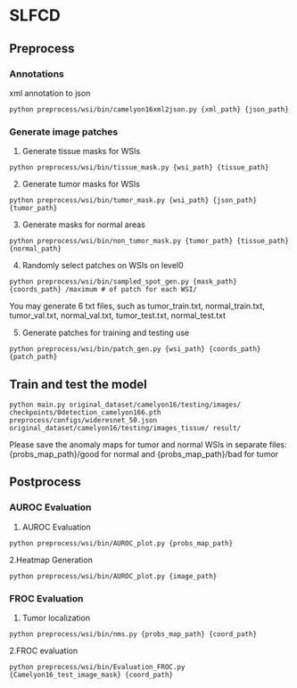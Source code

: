 # SLFCD
## Preprocess
### Annotations
xml annotation to json
```shell
python preprocess/wsi/bin/camelyon16xml2json.py {xml_path} {json_path}
```
### Generate image patches
1. Generate tissue masks for WSIs
```shell
python preprocess/wsi/bin/tissue_mask.py {wsi_path} {tissue_path}
```
2. Generate tumor masks for WSIs
```shell
python preprocess/wsi/bin/tumor_mask.py {wsi_path} {json_path} {tumor_path}
```
3. Generate masks for normal areas
```shell
python preprocess/wsi/bin/non_tumor_mask.py {tumor_path} {tissue_path} {normal_path}
```
4. Randomly select patches on WSIs on level0
```shell
python preprocess/wsi/bin/sampled_spot_gen.py {mask_path} {coords_path} /maximum # of patch for each WSI/
```
You may generate 6 txt files, such as tumor_train.txt, normal_train.txt, tumor_val.txt, normal_val.txt, tumor_test.txt, normal_test.txt

5. Generate patches for training and testing use
```shell
python preprocess/wsi/bin/patch_gen.py {wsi_path} {coords_path} {patch_path}
```

## Train and test the model
```shell
python main.py original_dataset/camelyon16/testing/images/ checkpoints/0detection_camelyon166.pth preprocess/configs/wideresnet_50.json original_dataset/camelyon16/testing/images_tissue/ result/
```
Please save the anomaly maps for tumor and normal WSIs in separate files: {probs_map_path}/good for normal and {probs_map_path}/bad for tumor

## Postprocess
### AUROC Evaluation
1. AUROC Evaluation
```shell
python preprocess/wsi/bin/AUROC_plot.py {probs_map_path}
```

2.Heatmap Generation
```shell
python preprocess/wsi/bin/AUROC_plot.py {image_path}
```

### FROC Evaluation
1. Tumor localization
```shell
python preprocess/wsi/bin/nms.py {probs_map_path} {coord_path}
```


2.FROC evaluation
```shell
python preprocess/wsi/bin/Evaluation_FROC.py {Camelyon16_test_image_mask} {coord_path}
```

